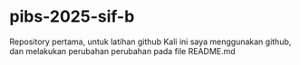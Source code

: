 # pibs-2025-sif-b
Repository pertama, untuk latihan github
Kali ini saya menggunakan github, dan melakukan perubahan perubahan pada file README.md
